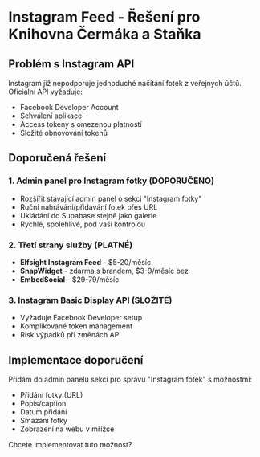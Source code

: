 # Instagram Feed - Řešení pro Knihovna Čermáka a Staňka

## Problém s Instagram API

Instagram již nepodporuje jednoduché načítání fotek z veřejných účtů. Oficiální API vyžaduje:
- Facebook Developer Account
- Schválení aplikace
- Access tokeny s omezenou platností
- Složité obnovování tokenů

## Doporučená řešení

### 1. Admin panel pro Instagram fotky (DOPORUČENO)
- Rozšířit stávající admin panel o sekci "Instagram fotky"
- Ruční nahrávání/přidávání fotek přes URL
- Ukládání do Supabase stejně jako galerie
- Rychlé, spolehlivé, pod vaší kontrolou

### 2. Třetí strany služby (PLATNÉ)
- **Elfsight Instagram Feed** - $5-20/měsíc
- **SnapWidget** - zdarma s brandem, $3-9/měsíc bez
- **EmbedSocial** - $29-79/měsíc

### 3. Instagram Basic Display API (SLOŽITÉ)
- Vyžaduje Facebook Developer setup
- Komplikované token management
- Risk výpadků při změnách API

## Implementace doporučení

Přidám do admin panelu sekci pro správu "Instagram fotek" s možnostmi:
- Přidání fotky (URL)
- Popis/caption
- Datum přidání  
- Smazání fotky
- Zobrazení na webu v mřížce

Chcete implementovat tuto možnost?